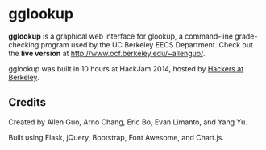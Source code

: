 gglookup
========

**gglookup** is a graphical web interface for glookup, a command-line grade-checking program used by the UC Berkeley EECS Department. Check out the **live version** at http://www.ocf.berkeley.edu/~allenguo/.

gglookup was built in 10 hours at HackJam 2014, hosted by [Hackers at Berkeley](http://hackersatberkeley.com).

Credits
-------

Created by Allen Guo, Arno Chang, Eric Bo, Evan Limanto, and Yang Yu.

Built using Flask, jQuery, Bootstrap, Font Awesome, and Chart.js.
